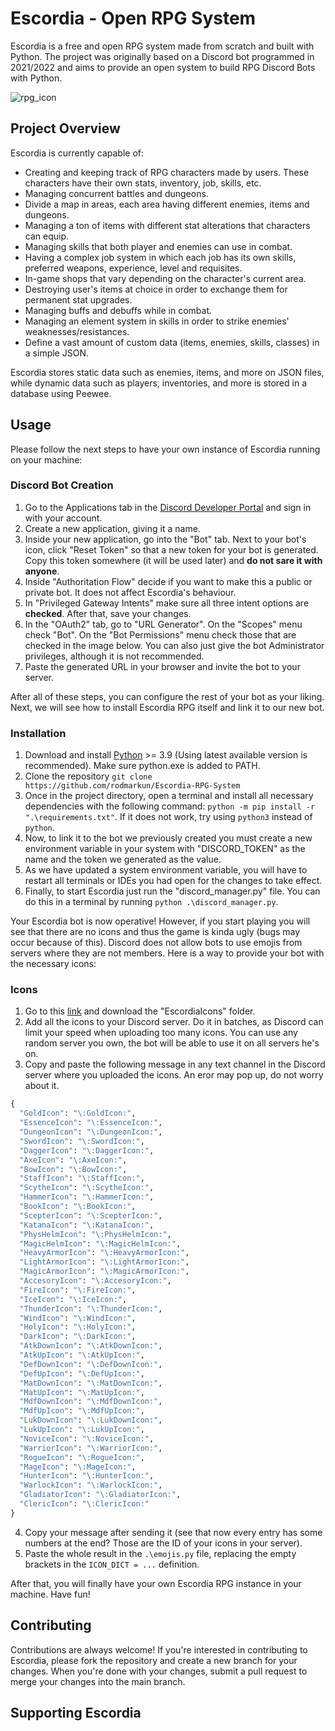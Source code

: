 # Escordia - Open RPG System

Escordia is a free and open RPG system made from scratch and built with Python. The project was originally based on a Discord bot programmed in 2021/2022 and aims to provide an open system to build RPG Discord Bots with Python.

![rpg_icon](https://user-images.githubusercontent.com/75074498/233842763-3ad5c2fe-106e-41f0-b7a7-cf98d3abc7d1.png)

## Project Overview

Escordia is currently capable of:
- Creating and keeping track of RPG characters made by users. These characters have their own stats, inventory, job, skills, etc.
- Managing concurrent battles and dungeons.
- Divide a map in areas, each area having different enemies, items and dungeons.
- Managing a ton of items with different stat alterations that characters can equip.
- Managing skills that both player and enemies can use in combat.
- Having a complex job system in which each job has its own skills, preferred weapons, experience, level and requisites.
- In-game shops that vary depending on the character's current area.
- Destroying user's items at choice in order to exchange them for permanent stat upgrades.
- Managing buffs and debuffs while in combat.
- Managing an element system in skills in order to strike enemies' weaknesses/resistances. 
- Define a vast amount of custom data (items, enemies, skills, classes) in a simple JSON.

Escordia stores static data such as enemies, items, and more on JSON files, while dynamic data such as players, inventories, and more is stored in a database using Peewee.

## Usage

Please follow the next steps to have your own instance of Escordia running on your machine:

### Discord Bot Creation

1. Go to the Applications tab in the [Discord Developer Portal](https://discord.com/developers/applications) and sign in with your account.
2. Create a new application, giving it a name. 
3. Inside your new application, go into the "Bot" tab. Next to your bot's icon, click "Reset Token" so that a new token for your bot is generated. Copy this token somewhere (it will be used later) and **do not sare it with anyone**.
4. Inside "Authoritation Flow" decide if you want to make this a public or private bot. It does not affect Escordia's behaviour.
5. In "Privileged Gateway Intents" make sure all three intent options are **checked**. After that, save your changes.
6. In the "OAuth2" tab, go to "URL Generator". On the "Scopes" menu check "Bot". On the "Bot Permissions" menu check those that are checked in the image below. You can also just give the bot Administrator privileges, although it is not recommended.
7. Paste the generated URL in your browser and invite the bot to your server. 

After all of these steps, you can configure the rest of your bot as your liking. Next, we will see how to install Escordia RPG itself and link it to our new bot.

### Installation

1. Download and install [Python](https://www.python.org/downloads/) >= 3.9 (Using latest available version is recommended). Make sure python.exe is added to PATH.
2. Clone the repository `git clone https://github.com/rodmarkun/Escordia-RPG-System`
3. Once in the project directory, open a terminal and install all necessary dependencies with the following command: `python -m pip install -r ".\requirements.txt"`. If it does not work, try using `python3` instead of `python`.
4. Now, to link it to the bot we previously created you must create a new environment variable in your system with "DISCORD_TOKEN" as the name and the token we generated as the value.
5. As we have updated a system environment variable, you will have to restart all terminals or IDEs you had open for the changes to take effect.
6. Finally, to start Escordia just run the "discord_manager.py" file. You can do this in a terminal by running `python .\discord_manager.py`.

Your Escordia bot is now operative! However, if you start playing you will see that there are no icons and thus the game is kinda ugly (bugs may occur because of this). Discord does not allow bots to use emojis from servers where they are not members. Here is a way to provide your bot with the necessary icons:

### Icons

1. Go to this [link](https://drive.google.com/drive/folders/18oyUzsanpRc2wnVHo3bQ-Y1o2SZZBP9S?usp=sharing) and download the "EscordiaIcons" folder.
2. Add all the icons to your Discord server. Do it in batches, as Discord can limit your speed when uploading too many icons. You can use any random server you own, the bot will be able to use it on all servers he's on.
3. Copy and paste the following message in any text channel in the Discord server where you uploaded the icons. An eror may pop up, do not worry about it.

```python
{
  "GoldIcon": "\:GoldIcon:",
  "EssenceIcon": "\:EssenceIcon:",
  "DungeonIcon": "\:DungeonIcon:",
  "SwordIcon": "\:SwordIcon:",
  "DaggerIcon": "\:DaggerIcon:",
  "AxeIcon": "\:AxeIcon:",
  "BowIcon": "\:BowIcon:",
  "StaffIcon": "\:StaffIcon:",
  "ScytheIcon": "\:ScytheIcon:",
  "HammerIcon": "\:HammerIcon:",
  "BookIcon": "\:BookIcon:",
  "ScepterIcon": "\:ScepterIcon:",
  "KatanaIcon": "\:KatanaIcon:",
  "PhysHelmIcon": "\:PhysHelmIcon:",
  "MagicHelmIcon": "\:MagicHelmIcon:",
  "HeavyArmorIcon": "\:HeavyArmorIcon:",
  "LightArmorIcon": "\:LightArmorIcon:",
  "MagicArmorIcon": "\:MagicArmorIcon:",
  "AccesoryIcon": "\:AccesoryIcon:",
  "FireIcon": "\:FireIcon:",
  "IceIcon": "\:IceIcon:",
  "ThunderIcon": "\:ThunderIcon:",
  "WindIcon": "\:WindIcon:",
  "HolyIcon": "\:HolyIcon:",
  "DarkIcon": "\:DarkIcon:",
  "AtkDownIcon": "\:AtkDownIcon:",
  "AtkUpIcon": "\:AtkUpIcon:",
  "DefDownIcon": "\:DefDownIcon:",
  "DefUpIcon": "\:DefUpIcon:",
  "MatDownIcon": "\:MatDownIcon:",
  "MatUpIcon": "\:MatUpIcon:",
  "MdfDownIcon": "\:MdfDownIcon:",
  "MdfUpIcon": "\:MdfUpIcon:",
  "LukDownIcon": "\:LukDownIcon:",
  "LukUpIcon": "\:LukUpIcon:",
  "NoviceIcon": "\:NoviceIcon:",
  "WarriorIcon": "\:WarriorIcon:",
  "RogueIcon": "\:RogueIcon:",
  "MageIcon": "\:MageIcon:",
  "HunterIcon": "\:HunterIcon:",
  "WarlockIcon": "\:WarlockIcon:",
  "GladiatorIcon": "\:GladiatorIcon:",
  "ClericIcon": "\:ClericIcon:"
}
```

4. Copy your message after sending it (see that now every entry has some numbers at the end? Those are the ID of your icons in your server).
5. Paste the whole result in the `.\emojis.py` file, replacing the empty brackets in the `ICON_DICT = ...` definition.

After that, you will finally have your own Escordia RPG instance in your machine. Have fun!

## Contributing

Contributions are always welcome! If you're interested in contributing to Escordia, please fork the repository and create a new branch for your changes. When you're done with your changes, submit a pull request to merge your changes into the main branch.

## Supporting Escordia
